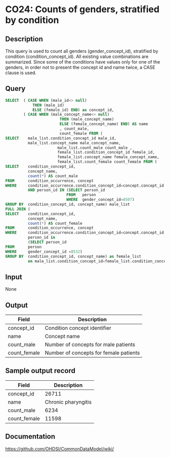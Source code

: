 # CO24: Counts of genders, stratified by condition

## Description
This query is used to count all genders (gender_concept_id), stratified by condition (condition_concept_id). All existing value combinations are summarized. Since some of the conditions have values only for one of the genders, in order not to present the concept id and name twice, a CASE clause is used.

## Query
```sql
SELECT  ( CASE WHEN (male_id<> null)
            THEN (male_id)
            ELSE (female_id) END) as concept_id,
        ( CASE WHEN (male_concept_name<> null)
                        THEN (male_concept_name)
                        ELSE (female_concept_name) END) AS name
                        , count_male,
                        count_female FROM (
SELECT    male_list.condition_concept_id male_id,
          male_list.concept_name male_concept_name,
                       male_list.count_male count_male ,
                       female_list.condition_concept_id female_id,
                       female_list.concept_name female_concept_name,
                       female_list.count_female count_female FROM (
SELECT    condition_concept_id,
          concept_name,
          count(*) AS count_male
FROM      condition_occurrence, concept
WHERE     condition_occurrence.condition_concept_id=concept.concept_id
          AND person_id IN (SELECT person_id
                           FROM   person
                           WHERE  gender_concept_id=8507)
GROUP BY  condition_concept_id, concept_name) male_list
FULL JOIN (
SELECT    condition_concept_id,
          concept_name,
          count(*) AS count_female
FROM      condition_occurrence, concept
WHERE     condition_occurrence.condition_concept_id=concept.concept_id and
          person_id in
          (SELECT person_id
FROM      person
WHERE     gender_concept_id =8532)
GROUP BY  condition_concept_id, concept_name) as female_list
          on male_list.condition_concept_id=female_list.condition_concept_id)
```

## Input

None

## Output

| Field |  Description |
| --- | --- |
| concept_id | Condition concept identifier |
| name | Concept name |
| count_male | Number of concepts for male patients |
| count_female | Number of concepts for female patients |

## Sample output record

|  Field |  Description |
| --- | --- |
| concept_id |  26711 |
| name |  Chronic pharyngitis |
| count_male |  6234 |
|  count_female |  11598 |


## Documentation
https://github.com/OHDSI/CommonDataModel/wiki/
